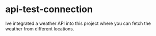 # api-test-connection

Ive integrated a weather API into this project where you can fetch the weather from different locations.

